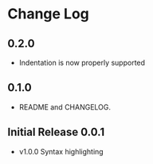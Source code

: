 # Change Log

## 0.2.0
- Indentation is now properly supported

## 0.1.0
- README and CHANGELOG.

## Initial Release 0.0.1
- v1.0.0 Syntax highlighting
